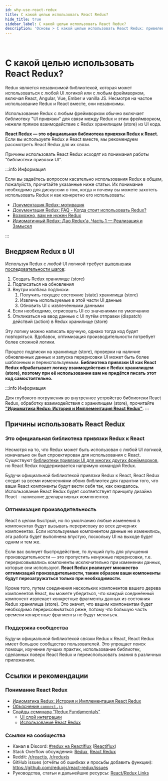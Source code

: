 ```yaml
---
id: why-use-react-redux
title: С какой целью использовать React Redux?
hide_title: true
sidebar_label: С какой целью использовать React Redux?
description: 'Основы > С какой целью использовать React Redux: привелегии использования React Redux в React приложении'
---
```


&nbsp;

# С какой целью использовать React&nbsp;Redux?

<!-- Redux itself is a standalone library that can be used with any UI layer or framework, including React, Angular, Vue, Ember, and vanilla JS. Although Redux and React are commonly used together, they are independent of each other. -->
Redux является независимой библиотекой, которая может использоваться с любой UI логикой или с любым фреймворком, включая React, Angular, Vue, Ember и vanilla JS. Несмотря на частое использование Redux и React вместе, они независимы.

<!-- If you are using Redux with any kind of UI framework, you will normally use a "UI binding" library to tie Redux together with your UI framework, rather than directly interacting with the store from your UI code. -->
Использование Redux с любым фреймворком обычно включает библиотеку "UI привязки" для связи между Redux и этим фреймворком, нежели прямое взаимодействие с Redux хранилищем (store) из UI кода.

<!-- **React Redux is the official Redux UI binding library for React**. If you are using Redux and React together, you should also use React Redux to bind these two libraries. -->
**React Redux — это официальная библиотека привязки Redux к React**. Если вы используете Redux и React вместе, мы рекомендуем рассмотреть React Redux для их связи.

<!-- To understand why you should use React Redux, it may help to understand what a "UI binding library" does. -->
Причины использовать React Redux исходят из понимания работы "библиотеки привязки UI".

:::info Информация

<!-- If you have questions about whether you should use Redux in general, please see these articles for discussion of when and why you might want to use Redux, and how it's intended to be used: -->
Если вы задаётесь вопросом касательно использования Redux в общем, пожалуйста, прочитайте указанные ниже статьи. Их понимание необходимо для дискуссии о том, когда и почему вы можете захотеть использовать Redux и как конкретно его использовать:

- [Документация Redux: мотивация](https://redux.js.org/introduction/motivation)
- [Документация Redux: FAQ - Когда стоит использовать Redux?](https://redux.js.org/faq/general#when-should-i-use-redux)
- [Возможно, вам не нужен Redux](https://medium.com/@dan_abramov/you-might-not-need-redux-be46360cf367)
- [Идиоматичный Redux: Дао Redux'а, Часть 1 — Реализация и Замысел](https://blog.isquaredsoftware.com/2017/05/idiomatic-redux-tao-of-redux-part-1/)

:::

## Внедряем Redux в UI

<!-- Using Redux with _any_ UI layer requires [the same consistent set of steps](https://blog.isquaredsoftware.com/presentations/workshops/redux-fundamentals/ui-layer.html#/4): -->
Используя Redux с _любой_ UI логикой требует [выполнения последовательности шагов](https://blog.isquaredsoftware.com/presentations/workshops/redux-fundamentals/ui-layer.html#/4):


<!-- 1. Create a Redux store
2. Subscribe to updates
3. Inside the subscription callback:
   1. Get the current store state
   2. Extract the data needed by this piece of UI
   3. Update the UI with the data
4. If necessary, render the UI with initial state
5. Respond to UI inputs by dispatching Redux actions -->
1. Создать Redux хранилище (store)
2. Подписаться на обновления
3. Внутри колбэка подписки:
   1. Получить текущее состояние (state) хранилища (store)
   2. Извлечь используемые в этой части UI данные
   3. Обновить UI с извлечёнными данными
4. Если необходимо, отрисовать UI со значениями по умолчанию
5. Откликаться на ввод данные с UI путём отправки (dispatch) действий (action) в Redux хранилище (store)

<!-- While it is possible to write this logic by hand, doing so would become very repetitive. In addition, optimizing UI performance would require complicated logic. -->
Эту логику можно написать вручную, однако тогда код будет повторяться. Вдобавок, оптимизация производительности потребует более сложной логики.

<!-- The process of subscribing to the store, checking for updated data, and triggering a re-render can be made more generic and reusable. **A UI binding library like React Redux handles the store interaction logic, so you don't have to write that code yourself.** -->
Процесс подписки на хранилище (store), проверки на наличие обновленных данных и запуска перерисовки UI может быть более шаблонным и переиспользуемым. **Библиотека привязки UI как React Redux обрабатывает логику взаимодействия с Redux хранилищем (store), поэтому при её использовании вам не придётся писать этот код самостоятельно.**


:::info Информация

<!-- For a deeper look at how React Redux works internally and how it handles the store interaction for you, see **[Idiomatic Redux: The History and Implementation of React Redux](https://blog.isquaredsoftware.com/2018/11/react-redux-history-implementation/)**. -->
Для глубокого погружения во внутреннее устройство библиотеки React Redux, обработку взаимодействия с хранилищем (store), прочитайте **["Идиоматика Redux: История и Имплементация React Redux"](https://blog.isquaredsoftware.com/2018/11/react-redux-history-implementation/)**.
:::

## Причины использовать React Redux

### Это официальная библиотека привязки Redux к React

<!-- While Redux can be used with any UI layer, it was originally designed and intended for use with React. There are [UI binding layers for many other frameworks](https://redux.js.org/introduction/ecosystem#library-integration-and-bindings), but React Redux is maintained directly by the Redux team. -->
Несмотря на то, что Redux может быть использован с любой UI логикой, изначально он был спроектирован для использования с React. Существуют [библиотеки привязки UI для многих других фреймворков](https://redux.js.org/introduction/ecosystem#library-integration-and-bindings), но React Redux поддерживается напрямую командой Redux.

<!-- As the official Redux binding for React, React Redux is kept up-to-date with any API changes from either library, to ensure that your React components behave as expected. Its intended usage adopts the design principles of React - writing declarative components. -->
Будучи официальной библиотекой привязки Redux к React, React Redux следит за всеми изменениями обоих библиотек для гарантии того, что ваши React компоненты будут вести себя так, как ожидалось. Использование React Redux будет соответствует принципу дизайна React - написание декларативных компонентов.

### Оптимизация производительность

<!-- React is generally fast, but by default any updates to a component will cause React to re-render all of the components inside that part of the component tree. This does require work, and if the data for a given component hasn't changed, then re-rendering is likely some wasted effort because the requested UI output would be the same. -->
React в целом быстрый, но по умолчанию любые изменения в компонентах будут вызывать перерисовку во всех дочерних компонентах. Если используемые компонентом данные не изменились, эта работа будет выполнена впустую, поскольку UI на выходе будет одним и тем же.

<!-- If performance is a concern, the best way to improve performance is to skip unnecessary re-renders, so that components only re-render when their data has actually changed. **React Redux implements many performance optimizations internally, so that your own component only re-renders when it actually needs to.** -->
Если вас волнует быстродействие, то лучший путь для улучшения производительности — это пропустить ненужные перерисовки, т.е. перерисовывались компоненты исключительно при изменении данных, которые они используют. **React Redux реализует множество оптимизаций производительности, таким образом ваши компоненты будут перезагружаться только при необходимости.**


<!-- In addition, by connecting multiple components in your React component tree, you can ensure that each connected component only extracts the specific pieces of data from the store state that are needed by that component. This means that your own component will need to re-render less often, because most of the time those specific pieces of data haven't changed. -->
Кроме того, путем соединения нескольких компонентов вашего дерева компонентов React, вы можете убедиться, что каждый соединённый компонент извлекает конкретные фрагменты данных из состояния Redux хранилища (store). Это значит, что вашим компонентам будет необходимо перерисовываться реже, потому что большую часть времени конкретные фрагменты не будут меняться.

### Поддержка сообщества

Будучи официальной библиотекой связки Redux к React, React Redux имеет большое сообщество пользователей. Это упрощает поиск помощи, изучение лучших практик, использование библиотек, сделанных поверх React Redux и переиспользовать знания в различных приложениях.

## Ссылки и рекомендации

### Понимание React Redux

- [Идиоматика Redux: История и Имплементация React Redux](https://blog.isquaredsoftware.com/2018/11/react-redux-history-implementation/)
- [Объяснение `connect.js`](https://gist.github.com/gaearon/1d19088790e70ac32ea636c025ba424e)
- [Слайды семинара "Redux Fundamentals"](https://blog.isquaredsoftware.com/2018/06/redux-fundamentals-workshop-slides/)
  - [UI слой интеграции](https://blog.isquaredsoftware.com/presentations/workshops/redux-fundamentals/ui-layer.html)
  - [Использование React Redux](https://blog.isquaredsoftware.com/presentations/workshops/redux-fundamentals/react-redux.html)

### Ссылки на сообщества

- Канал в Discord: [#redux на Reactiflux](https://discord.gg/0ZcbPKXt5bZ6au5t) ([Reactiflux](https://reactiflux.com))
- Stack Overflow обсуждения: [Redux](https://stackoverflow.com/questions/tagged/redux), [React Redux](https://stackoverflow.com/questions/tagged/redux)
- Reddit: [/r/reactjs](https://www.reddit.com/r/reactjs/), [/r/reduxjs](https://www.reddit.com/r/reduxjs/)
- GitHub issues (отчёты об ошибках и просьбы добавить функции): https://github.com/reduxjs/react-redux/issues
- Руководства, статьи и дальнейшие ресурсы: [React/Redux Links](https://github.com/markerikson/react-redux-links)
